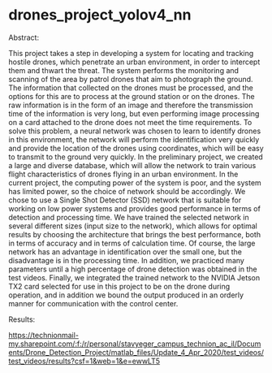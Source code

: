 # drones_project_yolov4_nn

Abstract:

This project takes a step in developing a system for locating and tracking hostile drones, which penetrate an urban environment, in order to intercept them and thwart the threat. The system performs the monitoring and scanning of the area by patrol drones that aim to photograph the ground. The information that collected on the drones must be processed, and the options for this are to process at the ground station or on the drones. The raw information is in the form of an image and therefore the transmission time of the information is very long, but even performing image processing on a card attached to the drone does not meet the time requirements. To solve this problem, a neural network was chosen to learn to identify drones in this environment, the network will perform the identification very quickly and provide the location of the drones using coordinates, which will be easy to transmit to the ground very quickly. In the preliminary project, we created a large and diverse database, which will allow the network to train various flight characteristics of drones flying in an urban environment. In the current project, the computing power of the system is poor, and the system has limited power, so the choice of network should be accordingly. We chose to use a Single Shot Detector (SSD) network that is suitable for working on low power systems and provides good performance in terms of detection and processing time. We have trained the selected network in several different sizes (input size to the network), which allows for optimal results by choosing the architecture that brings the best performance, both in terms of accuracy and in terms of calculation time. Of course, the large network has an advantage in identification over the small one, but the disadvantage is in the processing time. In addition, we practiced many parameters until a high percentage of drone detection was obtained in the test videos. Finally, we integrated the trained network to the NVIDIA Jetson TX2 card selected for use in this project to be on the drone during operation, and in addition we bound the output produced in an orderly manner for communication with the control center.

Results:

https://technionmail-my.sharepoint.com/:f:/r/personal/stavyeger_campus_technion_ac_il/Documents/Drone_Detection_Project/matlab_files/Update_4_Apr_2020/test_videos/test_videos/results?csf=1&web=1&e=ewwLT5
